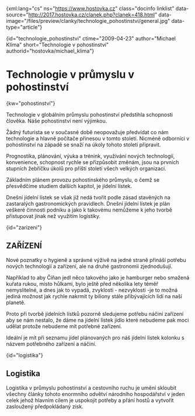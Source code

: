 
{xml:lang="cs" ns="https://www.hostovka.cz" class="docinfo linklist" data-source="http://2017.hostovka.cz/clanek.php?clanek=418.html" data-image="/files/preview/clanky/technologie_pohostinstvi/general.jpg" data-type="article"}

{id="technologie\_pohostinstvi" ctime="2009-04-23" author="Michael Klíma" short="Technologie v pohostinství" authorid="hostovka/michael\_klima"}

# Technologie v průmyslu v pohostinství

{kw="pohostinství"}

Technologie v globálním průmyslu pohostinství předstihla schopnosti člověka. Náše pohostinství není výjimkou.

Žádný futurista se v současné době neopovažuje předvídat co nám technologie a hlavně počítače přinesou v tomto století. Nicméně odborníci v pohostinství na západě se snaží na úkoly tohoto století připravit.

Prognostika, plánování, výuka a trénink, využívání nových technologií, konvenience, schopnost rychle se přizpůsobit změnám, jsou na prvních stupních žebříčku úkolů pro příští století všech velkých organizací.

Základním plánem provozu pohostinského průmyslu, o čemž se přesvědčíme studiem dalších kapitol, je jídelní lístek.

Dnešní jídelní lístek se však již nedá tvořit podle zásad stavěných na zastaralých gastronomických pravidlech. Dnešní jídelní lístek je plán veškeré činnosti podniku a jako k takovému nemůžeme k jeho tvorbě přistupovat jinak než využitím logistiky.

{id="zarizeni"}

## ZAŘÍZENÍ

Nové poznatky o hygieně a správné výživě na jedné straně přináší potřebu nových technologií a zařízení, ale na druhé gastronomii zjednodušují.

Například to aby Číňan jedl něco takového jako je hamburger nebo smažená kuřata rukou, místo hůlkami, bylo ještě před několika lety téměř nemyslitelné, a dnes jak to vypadá, zvyklosti - nezvyklosti -je to možná jediná možnost jak rychle nakrmit ty biliony stále přibývajících lidí na naší planetě.

Proto při tvorbě jídelních lístků pozorně sledujeme potřebu náčiní zařízení aby se nám nestalo, že dáme na jídelní lístek jídlo které nebudeme pak moci udělat protože nebudeme mít potřebné zařízení.

Ideální je mít při seznamu jídel plánovaných pro náš jídelní lístek kolonku s názvem potřebného zařízení a náčiní.

{id="logistika"}

## Logistika

Logistika v průmyslu pohostinství a cestovního ruchu je umění skloubit všechny články tohoto enormního odvětví národního hospodářství v jeden celek jehož hlavním cílem je uspokojit potřeby a přání hostů a vytvořit zasloužený předpokládaný zisk.

